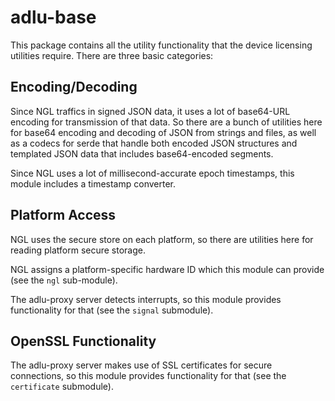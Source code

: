 # adlu-base

This package contains all the utility functionality that the device licensing utilities require.  There are three basic categories:

## Encoding/Decoding

Since NGL traffics in signed JSON data, it uses a lot of base64-URL encoding for transmission of that data.  So there are a bunch of utilities here for base64 encoding and decoding of JSON from strings and files, as well as a codecs for serde that handle both encoded JSON structures and templated JSON data that includes base64-encoded segments.

Since NGL uses a lot of millisecond-accurate epoch timestamps, this module includes a timestamp converter.

## Platform Access

NGL uses the secure store on each platform, so there are utilities here for reading platform secure storage.

NGL assigns a platform-specific hardware ID which this module can provide (see the `ngl` sub-module).

The adlu-proxy server detects interrupts, so this module provides functionality for that (see the `signal` submodule).

## OpenSSL Functionality

The adlu-proxy server makes use of SSL certificates for secure connections, so this module provides functionality for that (see the `certificate` submodule).
